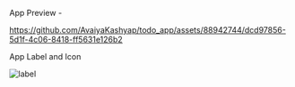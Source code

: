 App Preview -


https://github.com/AvaiyaKashyap/todo_app/assets/88942744/dcd97856-5d1f-4c06-8418-ff5631e126b2


App Label and Icon



![label](https://github.com/AvaiyaKashyap/todo_app/assets/88942744/99028d4e-90ec-49dd-bd1b-eaf4acb2a000)

